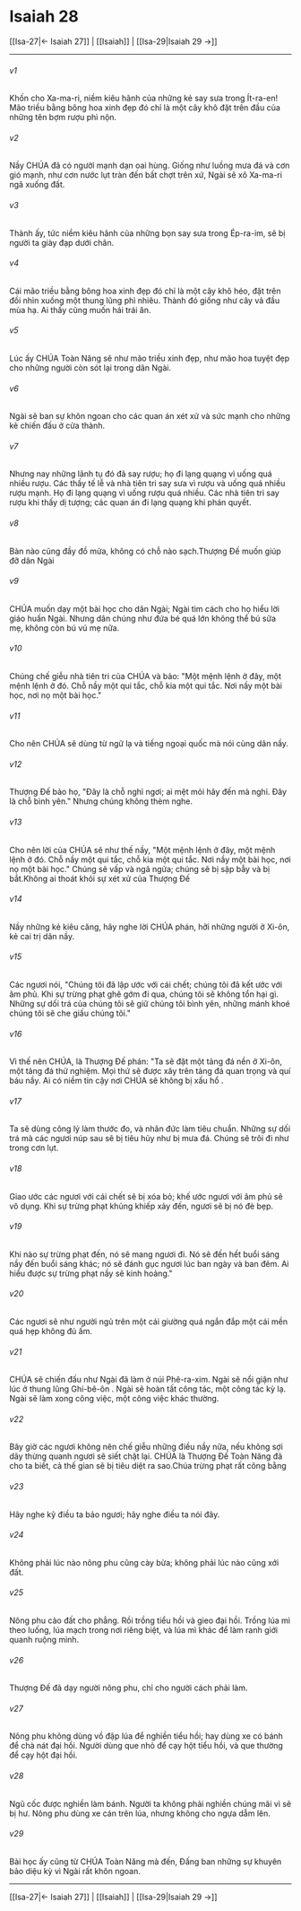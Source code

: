 # Isaiah 28

[[Isa-27|← Isaiah 27]] | [[Isaiah]] | [[Isa-29|Isaiah 29 →]]
***



###### v1 
Khốn cho Xa-ma-ri, niềm kiêu hãnh của những kẻ say sưa trong Ít-ra-en! Mão triều bằng bông hoa xinh đẹp đó chỉ là một cây khô đặt trên đầu của những tên bợm rượu phì nộn. 

###### v2 
Nầy CHÚA đã có người mạnh dạn oai hùng. Giống như luồng mưa đá và cơn gió mạnh, như cơn nước lụt tràn đến bất chợt trên xứ, Ngài sẽ xô Xa-ma-ri ngã xuống đất. 

###### v3 
Thành ấy, tức niềm kiêu hãnh của những bọn say sưa trong Ép-ra-im, sẽ bị người ta giày đạp dưới chân. 

###### v4 
Cái mão triều bằng bông hoa xinh đẹp đó chỉ là một cây khô héo, đặt trên đồi nhìn xuống một thung lũng phì nhiêu. Thành đó giống như cây vả đầu mùa hạ. Ai thấy cũng muốn hái trái ăn. 

###### v5 
Lúc ấy CHÚA Toàn Năng sẽ như mão triều xinh đẹp, như mão hoa tuyệt đẹp cho những người còn sót lại trong dân Ngài. 

###### v6 
Ngài sẽ ban sự khôn ngoan cho các quan án xét xử và sức mạnh cho những kẻ chiến đấu ở cửa thành. 

###### v7 
Nhưng nay những lãnh tụ đó đã say rượu; họ đi lạng quạng vì uống quá nhiều rượu. Các thầy tế lễ và nhà tiên tri say sưa vì rượu và uống quá nhiều rượu mạnh. Họ đi lạng quạng vì uống rượu quá nhiều. Các nhà tiên tri say rượu khi thấy dị tượng; các quan án đi lạng quạng khi phán quyết. 

###### v8 
Bàn nào cũng đầy đồ mửa, không có chỗ nào sạch.Thượng Đế muốn giúp đỡ dân Ngài 

###### v9 
CHÚA muốn dạy một bài học cho dân Ngài; Ngài tìm cách cho họ hiểu lời giáo huấn Ngài. Nhưng dân chúng như đứa bé quá lớn không thể bú sữa mẹ, không còn bú vú mẹ nữa. 

###### v10 
Chúng chế giễu nhà tiên tri của CHÚA và bảo: "Một mệnh lệnh ở đây, một mệnh lệnh ở đó. Chỗ nầy một qui tắc, chỗ kia một qui tắc. Nơi nầy một bài học, nơi nọ một bài học." 

###### v11 
Cho nên CHÚA sẽ dùng từ ngữ lạ và tiếng ngoại quốc mà nói cùng dân nầy. 

###### v12 
Thượng Đế bảo họ, "Đây là chỗ nghỉ ngơi; ai mệt mỏi hãy đến mà nghỉ. Đây là chỗ bình yên." Nhưng chúng không thèm nghe. 

###### v13 
Cho nên lời của CHÚA sẽ như thế nầy, "Một mệnh lệnh ở đây, một mệnh lệnh ở đó. Chỗ nầy một qui tắc, chỗ kia một qui tắc. Nơi nầy một bài học, nơi nọ một bài học." Chúng sẽ vấp và ngã ngửa; chúng sẽ bị sập bẫy và bị bắt.Không ai thoát khỏi sự xét xử của Thượng Đế 

###### v14 
Nầy những kẻ kiêu căng, hãy nghe lời CHÚA phán, hỡi những người ở Xi-ôn, kẻ cai trị dân nầy. 

###### v15 
Các ngươi nói, "Chúng tôi đã lập ước với cái chết; chúng tôi đã kết ước với âm phủ. Khi sự trừng phạt ghê gớm đi qua, chúng tôi sẽ không tổn hại gì. Những sự dối trá của chúng tôi sẽ giữ chúng tôi bình yên, những mánh khoé chúng tôi sẽ che giấu chúng tôi." 

###### v16 
Vì thế nên CHÚA, là Thượng Đế phán: "Ta sẽ đặt một tảng đá nền ở Xi-ôn, một tảng đá thử nghiệm. Mọi thứ sẽ được xây trên tảng đá quan trọng và quí báu nầy. Ai có niềm tin cậy nơi CHÚA sẽ không bị xấu hổ . 

###### v17 
Ta sẽ dùng công lý làm thước đo, và nhân đức làm tiêu chuẩn. Những sự dối trá mà các ngươi núp sau sẽ bị tiêu hủy như bị mưa đá. Chúng sẽ trôi đi như trong cơn lụt. 

###### v18 
Giao ước các ngươi với cái chết sẽ bị xóa bỏ; khế ước ngươi với âm phủ sẽ vô dụng. Khi sự trừng phạt khủng khiếp xảy đến, ngươi sẽ bị nó đè bẹp. 

###### v19 
Khi nào sự trừng phạt đến, nó sẽ mang ngươi đi. Nó sẽ đến hết buổi sáng nầy đến buổi sáng khác; nó sẽ đánh gục ngươi lúc ban ngày và ban đêm. Ai hiểu được sự trừng phạt nầy sẽ kinh hoảng." 

###### v20 
Các ngươi sẽ như người ngủ trên một cái giường quá ngắn đắp một cái mền quá hẹp không đủ ấm. 

###### v21 
CHÚA sẽ chiến đấu như Ngài đã làm ở núi Phê-ra-xim. Ngài sẽ nổi giận như lúc ở thung lũng Ghi-bê-ôn . Ngài sẽ hoàn tất công tác, một công tác kỳ lạ. Ngài sẽ làm xong công việc, một công việc khác thường. 

###### v22 
Bây giờ các ngươi không nên chế giễu những điều nầy nữa, nếu không sợi dây thừng quanh ngươi sẽ siết chặt lại. CHÚA là Thượng Đế Toàn Năng đã cho ta biết, cả thế gian sẽ bị tiêu diệt ra sao.Chúa trừng phạt rất công bằng 

###### v23 
Hãy nghe kỹ điều ta bảo ngươi; hãy nghe điều ta nói đây. 

###### v24 
Không phải lúc nào nông phu cũng cày bừa; không phải lúc nào cũng xới đất. 

###### v25 
Nông phu cào đất cho phẳng. Rồi trồng tiểu hồi và gieo đại hồi. Trồng lúa mì theo luống, lúa mạch trong nơi riêng biệt, và lúa mì khác để làm ranh giới quanh ruộng mình. 

###### v26 
Thượng Đế đã dạy người nông phu, chỉ cho người cách phải làm. 

###### v27 
Nông phu không dùng vồ đập lúa để nghiền tiểu hồi; hay dùng xe có bánh để chà nát đại hồi. Người dùng que nhỏ để cạy hột tiểu hồi, và que thường để cạy hột đại hồi. 

###### v28 
Ngũ cốc được nghiền làm bánh. Người ta không phải nghiền chúng mãi vì sẽ bị hư. Nông phu dùng xe cán trên lúa, nhưng không cho ngựa dẫm lên. 

###### v29 
Bài học ấy cũng từ CHÚA Toàn Năng mà đến, Đấng ban những sự khuyên bảo diệu kỳ vì Ngài rất khôn ngoan.

***
[[Isa-27|← Isaiah 27]] | [[Isaiah]] | [[Isa-29|Isaiah 29 →]]
